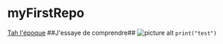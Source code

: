 # myFirstRepo
[Tah l'époque](https://www.youtube.com/watch?v=3edCOH24ehY)
##J'essaye de comprendre##
![picture alt](https://encrypted-tbn0.gstatic.com/images?q=tbn:ANd9GcRZgrICdHbkODHqBNcYzsGUfmQutCYjdR-ZBlhrzHkC6A&s")
``print("test")``
